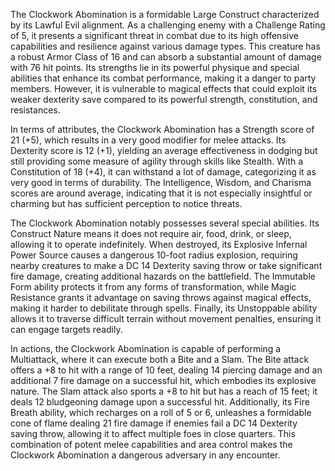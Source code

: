 The Clockwork Abomination is a formidable Large Construct characterized by its Lawful Evil alignment. As a challenging enemy with a Challenge Rating of 5, it presents a significant threat in combat due to its high offensive capabilities and resilience against various damage types. This creature has a robust Armor Class of 16 and can absorb a substantial amount of damage with 76 hit points. Its strengths lie in its powerful physique and special abilities that enhance its combat performance, making it a danger to party members. However, it is vulnerable to magical effects that could exploit its weaker dexterity save compared to its powerful strength, constitution, and resistances.

In terms of attributes, the Clockwork Abomination has a Strength score of 21 (+5), which results in a very good modifier for melee attacks. Its Dexterity score is 12 (+1), yielding an average effectiveness in dodging but still providing some measure of agility through skills like Stealth. With a Constitution of 18 (+4), it can withstand a lot of damage, categorizing it as very good in terms of durability. The Intelligence, Wisdom, and Charisma scores are around average, indicating that it is not especially insightful or charming but has sufficient perception to notice threats.

The Clockwork Abomination notably possesses several special abilities. Its Construct Nature means it does not require air, food, drink, or sleep, allowing it to operate indefinitely. When destroyed, its Explosive Infernal Power Source causes a dangerous 10-foot radius explosion, requiring nearby creatures to make a DC 14 Dexterity saving throw or take significant fire damage, creating additional hazards on the battlefield. The Immutable Form ability protects it from any forms of transformation, while Magic Resistance grants it advantage on saving throws against magical effects, making it harder to debilitate through spells. Finally, its Unstoppable ability allows it to traverse difficult terrain without movement penalties, ensuring it can engage targets readily.

In actions, the Clockwork Abomination is capable of performing a Multiattack, where it can execute both a Bite and a Slam. The Bite attack offers a +8 to hit with a range of 10 feet, dealing 14 piercing damage and an additional 7 fire damage on a successful hit, which embodies its explosive nature. The Slam attack also sports a +8 to hit but has a reach of 15 feet; it deals 12 bludgeoning damage upon a successful hit. Additionally, its Fire Breath ability, which recharges on a roll of 5 or 6, unleashes a formidable cone of flame dealing 21 fire damage if enemies fail a DC 14 Dexterity saving throw, allowing it to affect multiple foes in close quarters. This combination of potent melee capabilities and area control makes the Clockwork Abomination a dangerous adversary in any encounter.